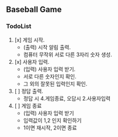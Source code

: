 ## Baseball Game

### TodoList

1. [x] 게임 시작.
   - (출력) 시작 알림 출력.
   - 컴퓨터 무작위 서로 다른 3자리 숫자 생성.
2. [x] 사용자 입력.
   - (입력) 사용자 입력 받기.
   - 서로 다른 숫자인지 확인.
   - 그 외의 잘못된 입력인지 확인.
3. [ ] 정답 출력.
   - 정답 시 4.게임종료, 오답시 2.사용자입력
4. [ ] 게임 종료
   - (입력) 사용자 입력 받기
   - 입력값이 1,2 인지 확인하기
   - 1이면 재시작, 2이면 종료
